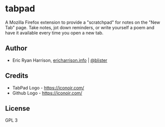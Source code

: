 # tabpad
A Mozilla Firefox extension to provide a "scratchpad" for notes on the "New Tab" page. Take notes, jot down reminders, 
or write yourself a poem and have it available every time you open a new tab.

## Author

- Eric Ryan Harrison, [ericharrison.info](https://ericharrison.info) | [@blister](https://twitter.com/blister)

## Credits

- TabPad Logo - https://iconoir.com/
- Github Logo - https://iconoir.com/

## License

GPL 3

